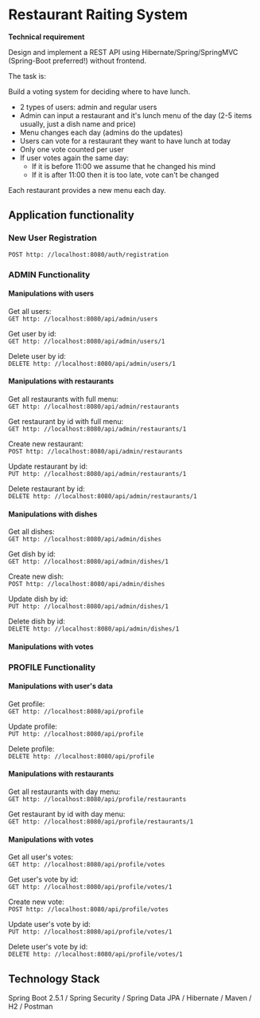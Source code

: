 # Restaurant Raiting System
**Technical requirement**

Design and implement a REST API using Hibernate/Spring/SpringMVC (Spring-Boot preferred!) without frontend.

The task is:

Build a voting system for deciding where to have lunch.

- 2 types of users: admin and regular users  
- Admin can input a restaurant and it's lunch menu of the day (2-5 items usually, just a dish name and price)  
- Menu changes each day (admins do the updates)  
- Users can vote for a restaurant they want to have lunch at today  
- Only one vote counted per user  
- If user votes again the same day: 
    * If it is before 11:00 we assume that he changed his mind 
    * If it is after 11:00 then it is too late, vote can't be changed

Each restaurant provides a new menu each day.

## Application functionality
### New User Registration  
<code>POST http: //localhost:8080/auth/registration</code>  

### ADMIN Functionality
#### Manipulations with users
Get all users:  
<code>GET http: //localhost:8080/api/admin/users</code>

Get user by id:  
<code>GET http: //localhost:8080/api/admin/users/1</code>

Delete user by id:  
<code>DELETE http: //localhost:8080/api/admin/users/1</code>

#### Manipulations with restaurants
Get all restaurants with full menu:  
<code>GET http: //localhost:8080/api/admin/restaurants</code>

Get restaurant by id with full menu:  
<code>GET http: //localhost:8080/api/admin/restaurants/1</code>

Create new restaurant:  
<code>POST http: //localhost:8080/api/admin/restaurants</code>

Update restaurant by id:  
<code>PUT http: //localhost:8080/api/admin/restaurants/1</code>

Delete restaurant by id:  
<code>DELETE http: //localhost:8080/api/admin/restaurants/1</code>

#### Manipulations with dishes
Get all dishes:  
<code>GET http: //localhost:8080/api/admin/dishes</code>

Get dish by id:  
<code>GET http: //localhost:8080/api/admin/dishes/1</code>

Create new dish:  
<code>POST http: //localhost:8080/api/admin/dishes</code>

Update dish by id:  
<code>PUT http: //localhost:8080/api/admin/dishes/1</code>

Delete dish by id:  
<code>DELETE http: //localhost:8080/api/admin/dishes/1</code>

#### Manipulations with votes

### PROFILE Functionality
#### Manipulations with user's data
Get profile:  
<code>GET http: //localhost:8080/api/profile</code>

Update profile:  
<code>PUT http: //localhost:8080/api/profile</code>

Delete profile:  
<code>DELETE http: //localhost:8080/api/profile</code>

#### Manipulations with restaurants
Get all restaurants with day menu:  
<code>GET http: //localhost:8080/api/profile/restaurants</code>

Get restaurant by id with day menu:  
<code>GET http: //localhost:8080/api/profile/restaurants/1</code>

#### Manipulations with votes
Get all user's votes:  
<code>GET http: //localhost:8080/api/profile/votes</code>

Get user's vote by id:  
<code>GET http: //localhost:8080/api/profile/votes/1</code>

Create new vote:  
<code>POST http: //localhost:8080/api/profile/votes</code>

Update user's vote by id:  
<code>PUT http: //localhost:8080/api/profile/votes/1</code>

Delete user's vote by id:  
<code>DELETE http: //localhost:8080/api/profile/votes/1</code>

## Technology Stack
Spring Boot 2.5.1 / Spring Security / Spring Data JPA / Hibernate / Maven / H2 / Postman
